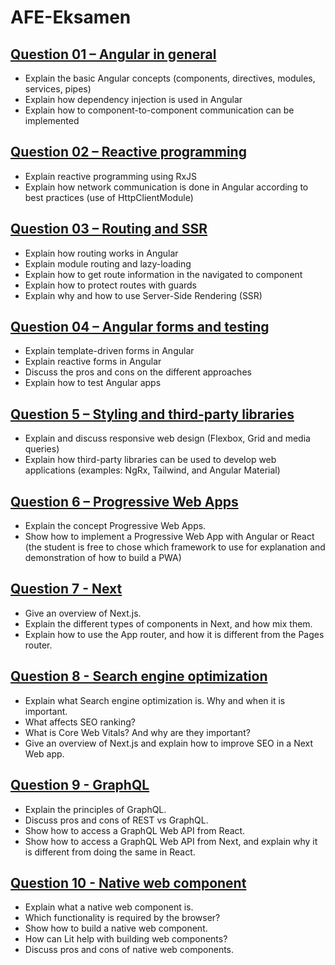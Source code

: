 # AFE-Eksamen

## [Question 01 – Angular in general](./q01/Q1-English.md)

- Explain the basic Angular concepts (components, directives, modules, services, pipes)
- Explain how dependency injection is used in Angular
- Explain how to component-to-component communication can be implemented

## [Question 02 – Reactive programming](./q02/Q02-English.md)

- Explain reactive programming using RxJS
- Explain how network communication is done in Angular according to best practices (use of HttpClientModule)

## [Question 03 – Routing and SSR](./q03/README.md)

- Explain how routing works in Angular
- Explain module routing and lazy-loading
- Explain how to get route information in the navigated to component
- Explain how to protect routes with guards
- Explain why and how to use Server-Side Rendering (SSR)

## [Question 04 – Angular forms and testing](./q04/README.md)

- Explain template-driven forms in Angular
- Explain reactive forms in Angular
- Discuss the pros and cons on the different approaches
- Explain how to test Angular apps

## [Question 5 – Styling and third-party libraries](./q05/README.md)

- Explain and discuss responsive web design (Flexbox, Grid and media queries)
- Explain how third-party libraries can be used to develop web applications (examples: NgRx, Tailwind, and Angular Material)

## [Question 6 – Progressive Web Apps](./q06/README.md)

- Explain the concept Progressive Web Apps.
- Show how to implement a Progressive Web App with Angular or React
(the student is free to chose which framework to use for explanation and demonstration of how to build a PWA)

## [Question 7 - Next](./q07/README.md)

- Give an overview of Next.js.
- Explain the different types of components in Next, and how mix them.
- Explain how to use the App router, and how it is different from the Pages router.

## [Question 8 - Search engine optimization](./q08/README.md)

- Explain what Search engine optimization is. Why and when it is important.
- What affects SEO ranking?
- What is Core Web Vitals? And why are they important?
- Give an overview of Next.js and explain how to improve SEO in a Next Web app.

## [Question 9 - GraphQL](./q09/README.md)

- Explain the principles of GraphQL.
- Discuss pros and cons of REST vs GraphQL.
- Show how to access a GraphQL Web API from React.
- Show how to access a GraphQL Web API from Next, and explain why it is different from doing the same in React.

## [Question 10 - Native web component](./q10/README.md)

- Explain what a native web component is.
- Which functionality is required by the browser?
- Show how to build a native web component.
- How can Lit help with building web components?
- Discuss pros and cons of native web components.
